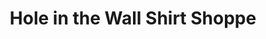 ---
title: "Hole in the Wall Shirt Shoppe"
url: /grand-junction/hole-in-the-wall-shirt-shoppe/
shop: Andenken
---
